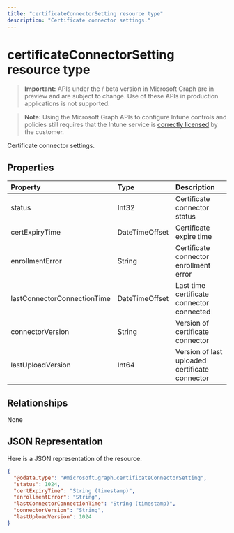 ---title: "certificateConnectorSetting resource type"description: "Certificate connector settings."---# certificateConnectorSetting resource type

> **Important:** APIs under the / beta version in Microsoft Graph are in preview and are subject to change. Use of these APIs in production applications is not supported.

> **Note:** Using the Microsoft Graph APIs to configure Intune controls and policies still requires that the Intune service is [correctly licensed](https://go.microsoft.com/fwlink/?linkid=839381) by the customer.

Certificate connector settings.
## Properties
|Property|Type|Description|
|:---|:---|:---|
|status|Int32|Certificate connector status|
|certExpiryTime|DateTimeOffset|Certificate expire time|
|enrollmentError|String|Certificate connector enrollment error|
|lastConnectorConnectionTime|DateTimeOffset|Last time certificate connector connected|
|connectorVersion|String|Version of certificate connector|
|lastUploadVersion|Int64|Version of last uploaded certificate connector|

## Relationships
None
## JSON Representation
Here is a JSON representation of the resource.
<!-- {
  "blockType": "resource",
  "@odata.type": "microsoft.graph.certificateConnectorSetting"
}
-->
``` json
{
  "@odata.type": "#microsoft.graph.certificateConnectorSetting",
  "status": 1024,
  "certExpiryTime": "String (timestamp)",
  "enrollmentError": "String",
  "lastConnectorConnectionTime": "String (timestamp)",
  "connectorVersion": "String",
  "lastUploadVersion": 1024
}
```





